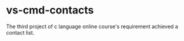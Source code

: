 # vs-cmd-contacts
The third project of c language online course's requirement achieved a contact list.
